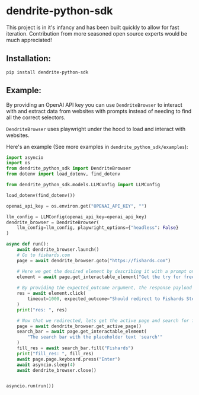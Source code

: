 # dendrite-python-sdk

This project is in it's infancy and has been built quickly to allow for fast iteration. Contribution from more seasoned open source experts would be much appreciated! 

## Installation:

```
pip install dendrite-python-sdk
```

## Example:

By providing an OpenAI API key you can use `DendriteBrowser` to interact with and extract data from websites with prompts instead of needing to find all the correct selectors.

`DendriteBrowser` uses playwright under the hood to load and interact with websites.

Here's an example (See more examples in `dendrite_python_sdk/examples`):

```python
import asyncio
import os
from dendrite_python_sdk import DendriteBrowser
from dotenv import load_dotenv, find_dotenv

from dendrite_python_sdk.models.LLMConfig import LLMConfig

load_dotenv(find_dotenv())

openai_api_key = os.environ.get("OPENAI_API_KEY", "")

llm_config = LLMConfig(openai_api_key=openai_api_key)
dendrite_browser = DendriteBrowser(
    llm_config=llm_config, playwright_options={"headless": False}
)

async def run():
    await dendrite_browser.launch()
    # Go to fishards.com
    page = await dendrite_browser.goto("https://fishards.com")

    # Here we get the desired element by describing it with a prompt on the page we navigated to
    element = await page.get_interactable_element("Get the try for free button")
    
    # By providing the expected_outcome argument, the response payload will contain a status of 'success' or 'failed', along with a message describing what when right or wrong
    res = await element.click(
        timeout=1000, expected_outcome="Should redirect to Fishards Steam page"
    )
    print("res: ", res)

    # Now that we redirected, lets get the active page and search for fishards in the search bar
    page = await dendrite_browser.get_active_page()
    search_bar = await page.get_interactable_element(
        "The search bar with the placeholder text 'search'"
    )
    fill_res = await search_bar.fill("Fishards")
    print("fill_res: ", fill_res)
    await page.page.keyboard.press("Enter")
    await asyncio.sleep(4)
    await dendrite_browser.close()


asyncio.run(run())
```